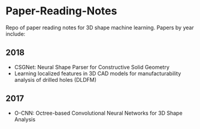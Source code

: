 # Paper-Reading-Notes
Repo of paper reading notes for 3D shape machine learning. Papers by year include:

## 2018
- CSGNet: Neural Shape Parser for Constructive Solid Geometry
- Learning localized features in 3D CAD models for manufacturability analysis of drilled holes (DLDFM)

## 2017
- O-CNN: Octree-based Convolutional Neural Networks for 3D Shape Analysis
